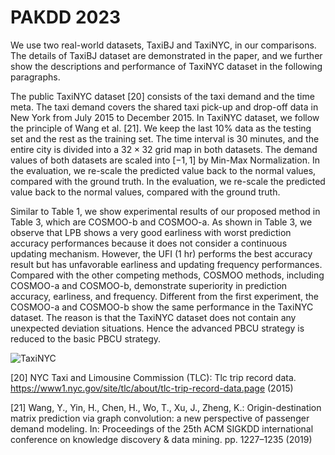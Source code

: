 # PAKDD 2023

We use two real-world datasets, TaxiBJ and TaxiNYC, in our comparisons. The details of TaxiBJ dataset are demonstrated in the paper, and we further show the descriptions and performance of TaxiNYC dataset in the following paragraphs.

The public TaxiNYC dataset [20] consists of the taxi demand and the time meta. The taxi demand covers the shared taxi pick-up and drop-off data in New York from July 2015 to December 2015. In TaxiNYC dataset, we follow the principle of Wang et al. [21]. We keep the last 10% data as the testing set and the rest as the training set. The time interval is $30$ minutes, and the entire city is divided into a $32\times32$ grid map in both datasets. The demand values of both datasets are scaled into $[-1,1]$ by Min-Max Normalization. In the evaluation, we re-scale the predicted value back to the normal values, compared with the ground truth. In the evaluation, we re-scale the predicted value back to the normal values, compared with the ground truth.

Similar to Table 1, we show experimental results of our proposed method in Table 3, which are COSMOO-b and COSMOO-a. As shown in Table 3, we observe that LPB shows a very good earliness with worst prediction accuracy performances because it does not consider a continuous updating mechanism. However, the UFI (1 hr) performs the best accuracy result but has unfavorable earliness and updating frequency performances. Compared with the other competing methods, COSMOO methods, including COSMOO-a and COSMOO-b, demonstrate superiority in prediction accuracy, earliness, and frequency. 
Different from the first experiment, the COSMOO-a and COSMOO-b show the same performance in the TaxiNYC dataset. The reason is that the TaxiNYC dataset does not contain any unexpected deviation situations. Hence the advanced PBCU strategy is reduced to the basic PBCU strategy.


![TaxiNYC](https://user-images.githubusercontent.com/118663456/202898408-9de180da-2dc1-4233-b1e9-e09effa21f4e.jpg)


[20] NYC Taxi and Limousine Commission (TLC): Tlc trip record data. https://www1.nyc.gov/site/tlc/about/tlc-trip-record-data.page (2015)

[21] Wang, Y., Yin, H., Chen, H., Wo, T., Xu, J., Zheng, K.: Origin-destination matrix prediction via graph convolution: a new perspective of passenger demand modeling. In: Proceedings of the 25th ACM SIGKDD international conference on knowledge discovery & data mining. pp. 1227–1235 (2019)
